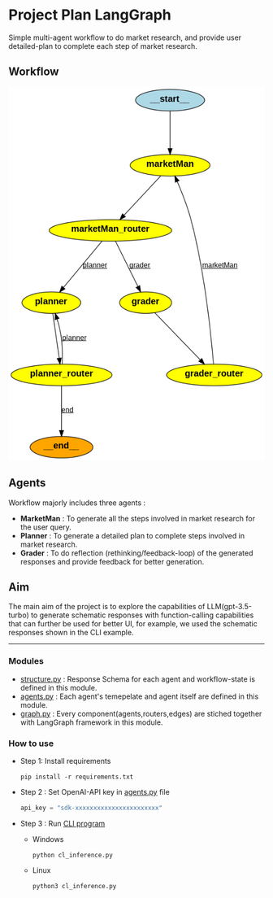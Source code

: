 # Project Plan LangGraph

Simple multi-agent workflow to do market research, and provide user detailed-plan to complete each step of market research.

## Workflow

![](graph_by_langGraph.png)

## Agents

Workflow majorly includes three agents :

* **MarketMan** : To generate all the steps involved in market research for the user query.
* **Planner** : To generate a detailed plan to complete steps involved in market research.
* **Grader** : To do reflection (rethinking/feedback-loop) of the generated responses and provide feedback for better generation.

## Aim

The main aim of the project is to explore the capabilities of LLM(gpt-3.5-turbo) to generate schematic responses with function-calling capabilities that can further be used for better UI, for example, we used the schematic responses shown in the CLI example. 

---

### Modules
* [structure.py](structure.py) : Response Schema for each agent and workflow-state is defined in this module.
* [agents.py](agents.py) : Each agent's temepelate and agent itself are defined in this module.
* [graph.py](graph.py) : Every component(agents,routers,edges) are stiched together with LangGraph framework in this module.

### How to use
* Step 1: Install requirements <br>

  ```
  pip install -r requirements.txt
  ```
* Step 2 : Set OpenAI-API key in [agents.py](agents.py#L40) file
  
  ```python
  api_key = "sdk-xxxxxxxxxxxxxxxxxxxxxxx"
  ```
* Step 3 : Run [CLI program](cl_inference.py)
  * Windows
    ```
    python cl_inference.py
    ```
  * Linux
    ```
    python3 cl_inference.py
    ```
